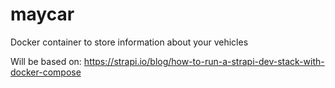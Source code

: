 # maycar
Docker container to store information about your vehicles

Will be based on: https://strapi.io/blog/how-to-run-a-strapi-dev-stack-with-docker-compose
